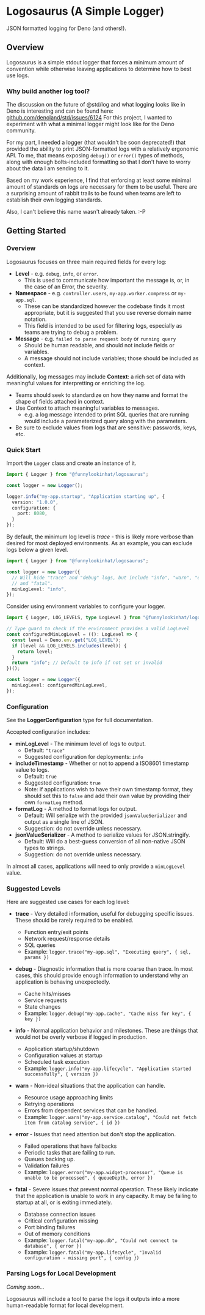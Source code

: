 # Logosaurus (A Simple Logger)

JSON formatted logging for Deno (and others!).

## Overview

Logosaurus is a simple stdout logger that forces a minimum amount of convention
while otherwise leaving applications to determine how to best use logs.

### Why build another log tool?

The discussion on the future of @std/log and what logging looks like in Deno
is interesting and can be found here:
[github.com/denoland/std/issues/6124](https://github.com/denoland/std/issues/6124)
For this project, I wanted to experiment with what a minimal logger might
look like for the Deno community.

For my part, I needed a logger (that wouldn't be soon deprecated!) that provided
the ability to print JSON-formatted logs with a relatively ergonomic API. To
me, that means exposing `debug()` or `error()` types of methods, along with
enough bolts-included formatting so that I don't have to worry about the data
I am sending to it.

Based on my work experience, I find that enforcing at least some minimal amount
of standards on logs are necessary for them to be useful. There are a
surprising amount of rabbit trails to be found when teams are left to establish
their own logging standards.

Also, I can't believe this name wasn't already taken. :-P

## Getting Started

### Overview

Logosaurus focuses on three main required fields for every log:

* **Level** - e.g. `debug`, `info`, or `error`.
  * This is used to communicate how important the message is, or, in the case
    of an Error, the severity.
* **Namespace** - e.g. `controller.users`, `my-app.worker.compress` or `my-app.sql`.
  * These can be standardized however the codebase finds it most appropriate,
    but it is suggested that you use reverse domain name notation.
  * This field is intended to be used for filtering logs, especially as teams
    are trying to debug a problem.
* **Message** - e.g. `failed to parse request body` or `running query`
  * Should be human readable, and should not include fields or variables.
  * A message should not include variables; those should be included as context.

Additionally, log messages may include **Context**: a rich set of data with
meaningful values for interpretting or enriching the log.

* Teams should seek to standardize on how they name and format the shape of
  fields attached in context.
* Use Context to attach meaningful variables to messages.
  * e.g. a log message intended to print SQL queries that are running would
    include a parameterized query along with the parameters.
* Be sure to exclude values from logs that are sensitive: passwords, keys, etc.

### Quick Start

Import the `Logger` class and create an instance of it.

```typescript
import { Logger } from "@funnylookinhat/logosaurus";

const logger = new Logger();

logger.info("my-app.startup", "Application starting up", {
  version: "1.0.0",
  configuration: {
    port: 8080,
  }
});
```

By default, the minimum log level is *trace* - this is likely more verbose than
desired for most deployed environments.  As an example, you can exclude logs
below a given level.

```typescript
import { Logger } from "@funnylookinhat/logosaurus";

const logger = new Logger({
  // Will hide "trace" and "debug" logs, but include "info", "warn", "error",
  // and "fatal".
  minLogLevel: "info",
});
```

Consider using environment variables to configure your logger.

```typescript
import { Logger, LOG_LEVELS, type LogLevel } from "@funnylookinhat/logosaurus";

// Type guard to check if the environment provides a valid LogLevel
const configuredMinLogLevel = ((): LogLevel => {
  const level = Deno.env.get("LOG_LEVEL");
  if (level && LOG_LEVELS.includes(level)) {
    return level;
  }
  return "info"; // Default to info if not set or invalid
})();

const logger = new Logger({
  minLogLevel: configuredMinLogLevel,
});
```

### Configuration

See the **LoggerConfiguration** type for full documentation.

Accepted configuration includes:

* **minLogLevel** - The minimum level of logs to output.
  * Default: `"trace"`
  * Suggested configuration for deployments: `info`
* **includeTimestamp** - Whether or not to append a ISO8601 timestamp value to
  logs.
  * Default: `true`
  * Suggested configuration: `true`
  * Note: if applications wish to have their own timestamp format, they should
    set this to `false` and add their own value by providing their own
    `formatLog` method.
* **formatLog** - A method to format logs for output.
  * Default: Will serialize with the provided `jsonValueSerializer` and output
    as a single line of JSON.
  * Suggestion: do not override unless necessary.
* **jsonValueSerializer** - A method to serialize values for JSON.stringify.
  * Default: Will do a best-guess conversion of all non-native JSON types to
    strings.
  * Suggestion: do not override unless necessary.

In almost all cases, applications will need to only provide a `minLogLevel`
value.

### Suggested Levels

Here are suggested use cases for each log level:

* **trace** - Very detailed information, useful for debugging specific issues.
  These should be rarely required to be enabled.
  * Function entry/exit points
  * Network request/response details
  * SQL queries
  * Example: `logger.trace("my-app.sql", "Executing query", { sql, params })`

* **debug** - Diagnostic information that is more coarse than trace.  In most
  cases, this should provide enough information to understand why an application
  is behaving unexpectedly.
  * Cache hits/misses
  * Service requests
  * State changes
  * Example: `logger.debug("my-app.cache", "Cache miss for key", { key })`

* **info** - Normal application behavior and milestones.  These are things that
  would not be overly verbose if logged in production.
  * Application startup/shutdown
  * Configuration values at startup
  * Scheduled task execution
  * Example: `logger.info("my-app.lifecycle", "Application started successfully", { version })`

* **warn** - Non-ideal situations that the application can handle.
  * Resource usage approaching limits
  * Retrying operations
  * Errors from dependent services that can be handled.
  * Example: `logger.warn("my-app.service.catalog", "Could not fetch item from catalog service", { id })`

* **error** - Issues that need attention but don't stop the application.
  * Failed operations that have fallbacks
  * Periodic tasks that are failing to run.
  * Queues backing up.
  * Validation failures
  * Example: `logger.error("my-app.widget-processor", "Queue is unable to be processed", { queueDepth, error })`

* **fatal** - Severe issues that prevent normal operation.  These likely indicate
  that the application is unable to work in any capacity.  It may be failing
  to startup at all, or is exiting immediately.
  * Database connection issues
  * Critical configuration missing
  * Port binding failures
  * Out of memory conditions
  * Example: `logger.fatal("my-app.db", "Could not connect to database", { error })`
  * Example: `logger.fatal("my-app.lifecycle", "Invalid configuration - missing port", { config })`

### Parsing Logs for Local Development

_Coming soon..._

Logosaurus will include a tool to parse the logs it outputs into a more
human-readable format for local development.

